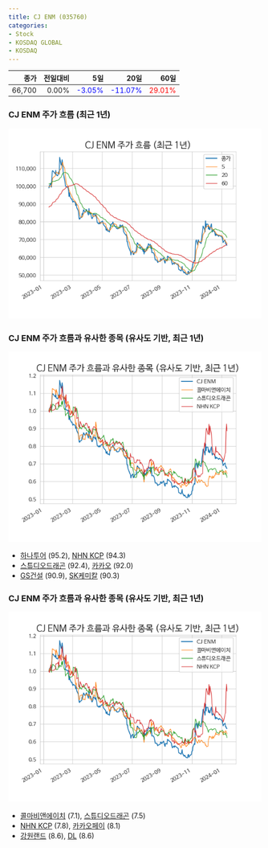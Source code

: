 ```yaml
---
title: CJ ENM (035760)
categories:
- Stock
- KOSDAQ GLOBAL
- KOSDAQ
---
```


|종가|전일대비|5일|20일|60일|
|---:|-------:|--:|---:|---:|
|66,700|0.00%|<span style="color: blue">-3.05%</span>|<span style="color: blue">-11.07%</span>|<span style="color: red">29.01%</span>|

<!-- more -->
### CJ ENM 주가 흐름 (최근 1년)
![035760](/assets/images/stock/035760.png)


### CJ ENM 주가 흐름과 유사한 종목 (유사도 기반, 최근 1년)
![035760](/assets/images/stock/035760_sim.png)

- [하나투어](/039130/) (95.2), [NHN KCP](/060250/) (94.3)
- [스튜디오드래곤](/253450/) (92.4), [카카오](/035720/) (92.0)
- [GS건설](/006360/) (90.9), [SK케미칼](/285130/) (90.3)


### CJ ENM 주가 흐름과 유사한 종목 (유사도 기반, 최근 1년)
![035760](/assets/images/stock/035760_sim.png)

- [콜마비앤에이치](/200130/) (7.1), [스튜디오드래곤](/253450/) (7.5)
- [NHN KCP](/060250/) (7.8), [카카오페이](/377300/) (8.1)
- [강원랜드](/035250/) (8.6), [DL](/000210/) (8.6)